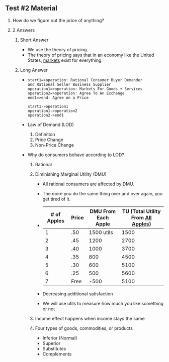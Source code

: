## Test #2 Material

1. How do we figure out the price of anything?

2. 2 Answers

   1. Short Answer

      - We use the theory of pricing.
      - The theory of pricing says that in an economy like the United States, <u>markets</u> exist for everything.

   2. Long Answer

      - ```flow
        start1=>operation: Rational Consumer Buyer Demander
        and Rational Seller Business Supplier
        operation1=>operation: Markets For Goods + Services
        operation2=>operation: Agree To An Exchange
        end1=>end: Agree on a Price

        start1->operation1
        operation1->operation2
        operation2->end1
        ```

      - Law of Demand (LOD)

        1. Definition
        2. Price Change
        3. Non-Price Change

      - Why do consumers behave according to LOD?

        1. Rational

        2. Diminishing Marginal Utility (DMU)

           - All rational consumers are affected by DMU.
           - The more you do the same thing over and over again, you get tired of it.


           - | # of Apples | Price | DMU From Each Apple | TU (Total Utility From <u>All Apples</u>) |
             | ----------- | ----- | ------------------- | ---------------------------------------- |
             | 1           | .50   | 1500 utils          | 1500                                     |
             | 2           | .45   | 1200                | 2700                                     |
             | 3           | .40   | 1000                | 3700                                     |
             | 4           | .35   | 800                 | 4500                                     |
             | 5           | .30   | 600                 | 5100                                     |
             | 6           | .25   | 500                 | 5600                                     |
             | 7           | Free  | -500                | 5100                                     |

           - Decreasing additional satisfaction

           - We will use utils to measure how much you like something or not

        3. Income effect happens when income stays the same

        4. Four types of goods, commodities, or products

           - Inferior (Normal)
           - Superior
           - Substitutes
           - Complements